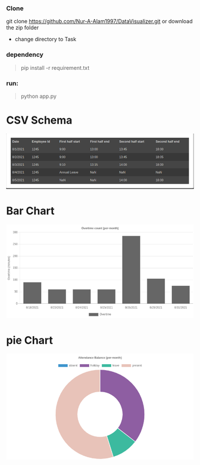 ### Clone
git clone https://github.com/Nur-A-Alam1997/DataVisualizer.git or download the zip folder

* change directory to Task

### dependency
> pip install -r requirement.txt

### run:
>python app.py


# CSV Schema
![alt text](./ss/sample.png?raw=true)

# Bar Chart
![alt text](./ss/overtime.png?raw=true)

# pie Chart
![alt text](./ss/pieforballance.png?raw=true)

